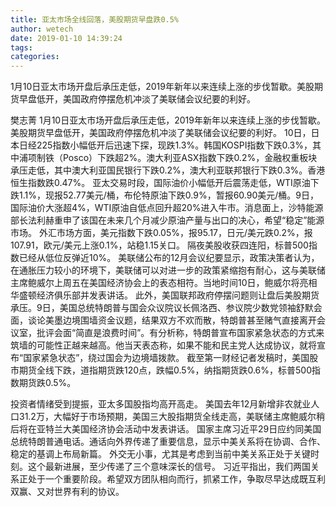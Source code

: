 ```yaml
---
title: 亚太市场全线回落，美股期货早盘跌0.5%
author: wetech
date: 2019-01-10 14:39:24
tags: 
categories: 
---
```

1月10日亚太市场开盘后承压走低，2019年新年以来连续上涨的步伐暂歇。美股期货早盘低开，美国政府停摆危机冲淡了美联储会议纪要的利好。
<!-- more -->
樊志菁
1月10日亚太市场开盘后承压走低，2019年新年以来连续上涨的步伐暂歇。美股期货早盘低开，美国政府停摆危机冲淡了美联储会议纪要的利好。
10日，日本日经225指数小幅低开后迅速下探，现跌1.3%。韩国KOSPI指数下跌0.3%，其中浦项制铁（Posco）下跌超2%。澳大利亚ASX指数下跌0.2%，金融权重板块承压走低，其中澳大利亚国民银行下跌0.2%，澳大利亚联邦银行下跌0.3%。香港恒生指数跌0.47%。
亚太交易时段，国际油价小幅低开后震荡走低，WTI原油下跌1.1%，现报52.77美元/桶，布伦特原油下跌0.9%，暂报60.90美元/桶。9日，国际油价大涨超4%，WTI原油自低点回升超20%进入牛市。消息面上，沙特能源部长法利赫重申了该国在未来几个月减少原油产量与出口的决心，希望“稳定”能源市场。
外汇市场方面，美元指数下跌0.05%，报95.17，日元/美元跌0.2%，报107.91，欧元/美元上涨0.1%，站稳1.15关口。
隔夜美股收获四连阳，标普500指数已经从低位反弹近10%。
美联储公布的12月会议纪要显示，政策决策者认为，在通胀压力较小的环境下，美联储可以对进一步的政策紧缩抱有耐心，这与美联储主席鲍威尔上周五在美国经济协会上的表态相符。当地时间10日，鲍威尔将亮相华盛顿经济俱乐部并发表讲话。
此外，美国联邦政府停摆问题则让盘后美股期货承压。9日，美国总统特朗普与国会众议院议长佩洛西、参议院少数党领袖舒默会面，谈论美墨边境围墙资金议题，结果双方不欢而散，特朗普甚至赌气直接离开会议室，批评会面“简直是浪费时间”。有分析称，特朗普宣布国家紧急状态的方式来筑墙的可能性正越来越高。他当天表态称，如果不能和民主党人达成协议，就将宣布“国家紧急状态”，绕过国会为边境墙拨款。
截至第一财经记者发稿时，美国股市期货全线下跌，道指期货跌120点，跌幅0.5%，纳指期货跌0.6%，标普500指数期货跌0.5%。
 
 
投资者情绪受到提振，亚太多国股指均高开高走。
美国去年12月新增非农就业人口31.2万，大幅好于市场预期，美国三大股指期货全线走高，美联储主席鲍威尔稍后将在亚特兰大美国经济协会活动中发表讲话。
国家主席习近平29日应约同美国总统特朗普通电话。通话向外界传递了重要信息，显示中美关系将在协调、合作、稳定的基调上布局新篇。
外交无小事，尤其是考虑到当前中美关系正处于关键时刻。这个最新进展，至少传递了三个意味深长的信号。
习近平指出，我们两国关系正处于一个重要阶段。希望双方团队相向而行，抓紧工作，争取尽早达成既互利双赢、又对世界有利的协议。
